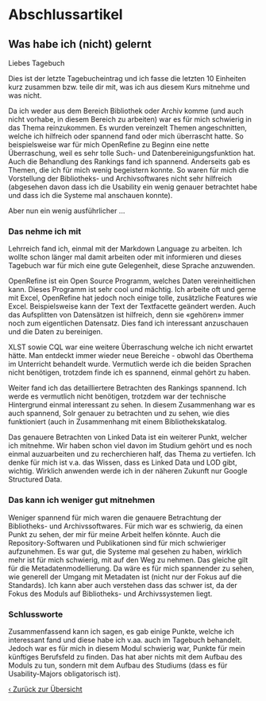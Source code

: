 # Abschlussartikel

## Was habe ich (nicht) gelernt


Liebes Tagebuch

Dies ist der letzte Tagebucheintrag und ich fasse die letzten 10 Einheiten kurz zusammen bzw. teile dir mit, was ich aus diesem Kurs mitnehme und was nicht. 

Da ich weder aus dem Bereich Bibliothek oder Archiv komme (und auch nicht vorhabe, in diesem Bereich zu arbeiten) war es für mich schwierig in das Thema reinzukommen. Es wurden vereinzelt Themen angeschnitten, welche ich hilfreich oder spannend fand oder mich überrascht hatte. So beispielsweise war für mich OpenRefine zu Beginn eine nette Überraschung, weil es sehr tolle Such- und Datenbereinigungsfunktion hat. Auch die Behandlung des Rankings fand ich spannend. Anderseits gab es Themen, die ich für mich wenig begeistern konnte. So waren für mich die Vorstellung der Bibliotheks- und Archivsoftwares nicht sehr hilfreich (abgesehen davon dass ich die Usability ein wenig genauer betrachtet habe und dass ich die Systeme mal anschauen konnte).

Aber nun ein wenig ausführlicher ...

### Das nehme ich mit
Lehrreich fand ich, einmal mit der Markdown Language zu arbeiten. Ich wollte schon länger mal damit arbeiten oder mit informieren und dieses Tagebuch war für mich eine gute Gelegenheit, diese Sprache anzuwenden. 

OpenRefine ist ein Open Source Programm, welches Daten vereinheitlichen kann. Dieses Programm ist sehr cool und mächtig. Ich arbeite oft und gerne mit Excel, OpenRefine hat jedoch noch einige tolle, zusätzliche Features wie Excel. Beispielsweise kann der Text der Textfacette geändert werden. Auch das Aufsplitten von Datensätzen ist hilfreich, denn sie «gehören» immer noch zum eigentlichen Datensatz. Dies fand ich interessant anzuschauen und die Daten zu bereinigen.

XLST sowie CQL war eine weitere Überraschung welche ich nicht erwartet hätte. Man entdeckt immer wieder neue Bereiche - obwohl das Oberthema im Unterricht behandelt wurde. Vermutlich werde ich die beiden Sprachen nicht benötigen, trotzdem finde ich es spannend, einmal gehört zu haben.

Weiter fand ich das detailliertere Betrachten des Rankings spannend. Ich werde es vermutlich nicht benötigen, trotzdem war der technische Hintergrund einmal interessant zu sehen. In diesem Zusammenhang war es auch spannend, Solr genauer zu betrachten und zu sehen, wie dies funktioniert (auch in Zusammenhang mit einem Bibliothekskatalog.

Das genauere Betrachten von Linked Data ist ein weiterer Punkt, welcher ich mitnehme. Wir haben schon viel davon im Studium gehört und es noch einmal auzuarbeiten und zu recherchieren half, das Thema zu vertiefen. Ich denke für mich ist v.a. das Wissen, dass es Linked Data und LOD gibt, wichtig. Wirklich anwenden werde ich in der näheren Zukunft nur Google Structured Data. 

### Das kann ich weniger gut mitnehmen
Weniger spannend für mich waren die genauere Betrachtung der Bibliotheks- und Archivssoftwares. Für mich war es schwierig, da einen Punkt zu sehen, der mir für meine Arbeit helfen könnte. Auch die Repository-Softwaren und Publikationen sind für mich schwieriger aufzunehmen. Es war gut, die Systeme mal gesehen zu haben, wirklich mehr ist für mich schwierig, mit auf den Weg zu nehmen. Das gleiche gilt für die Metadatenmodellierung. Da wäre es für mich spannender zu sehen, wie generell der Umgang mit Metadaten ist (nicht nur der Fokus auf die Standards). Ich kann aber auch verstehen dass das schwer ist, da der Fokus des Moduls auf Bibliotheks- und Archivssystemen liegt. 


### Schlussworte
Zusammenfassend kann ich sagen, es gab einige Punkte, welche ich interessant fand und diese habe ich v.aa. auch im Tagebuch behandelt. Jedoch war es für mich in diesem Modul schwierig war, Punkte für mein künftiges Berufsfeld zu finden. Das hat aber nichts mit dem Aufbau des Moduls zu tun, sondern mit dem Aufbau des Studiums (dass es für Usability-Majors obligatorisch ist). 


[‹ Zurück zur Übersicht](../README.md)
